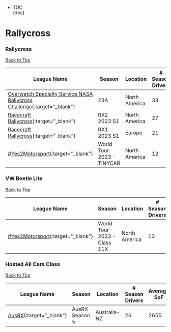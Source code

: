 * TOC  
{:toc}

# Rallycross

### Rallycross

[Back to Top](#)  

|                                                                   League Name                                                                   |          Season          |   Location  |# Season Drivers|Average SoF|Setup|Upcoming Race|New York|London|Sydney|
|-------------------------------------------------------------------------------------------------------------------------------------------------|--------------------------|-------------|----------------|-----------|-----|-------------|--------|------|------|
|[Overwatch Specialty Service NASA Rallycross Challenge](https://members.iracing.com/membersite/member/LeagueView.do?league=331){:target="_blank"}|            23A           |North America|       33       |    3320   |     |             |        |      |      |
|                [Racecraft Rallycross](https://members.iracing.com/membersite/member/LeagueView.do?league=6266){:target="_blank"}                |        RX2 2023 S1       |North America|       27       |    3190   |     |             |        |      |      |
|                [Racecraft Rallycross](https://members.iracing.com/membersite/member/LeagueView.do?league=6266){:target="_blank"}                |        RX1 2023 S1       |    Europe   |       21       |    5396   |     |             |        |      |      |
|                  [\#Yes2Motorsport](https://members.iracing.com/membersite/member/LeagueView.do?league=5789){:target="_blank"}                  |World Tour 2023 \- TINYCAR|North America|       12       |    1321   |Fixed|             |        |      |      |

### VW Beetle Lite

[Back to Top](#)  

|                                                 League Name                                                 |           Season           |   Location  |# Season Drivers|Average SoF|Setup|        Upcoming Race        |        New York        |         London         |          Sydney         |
|-------------------------------------------------------------------------------------------------------------|----------------------------|-------------|----------------|-----------|-----|-----------------------------|------------------------|------------------------|-------------------------|
|[\#Yes2Motorsport](https://members.iracing.com/membersite/member/LeagueView.do?league=5789){:target="_blank"}|World Tour 2023 \- Class 11X|North America|       13       |    1846   |Fixed|Crandon International Raceway|Sat, June 17 09:00PM EDT|Sun, June 18 02:00AM BST|Sun, June 18 11:00AM AEST|

### Hosted All Cars Class

[Back to Top](#)  

|                                            League Name                                           |    Season    |  Location  |# Season Drivers|Average SoF|Setup|Upcoming Race|New York|London|Sydney|
|--------------------------------------------------------------------------------------------------|--------------|------------|----------------|-----------|-----|-------------|--------|------|------|
|[AusRX](https://members.iracing.com/membersite/member/LeagueView.do?league=6042){:target="_blank"}|AusRX Season 5|Australia-NZ|       26       |    2655   |     |             |        |      |      |

